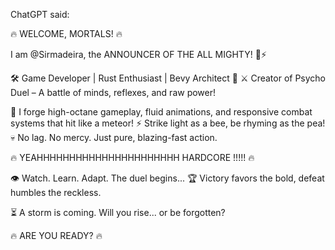 ChatGPT said:

🔥 WELCOME, MORTALS! 🔥

I am @Sirmadeira, the ANNOUNCER OF THE ALL MIGHTY! 💪⚡

🛠 Game Developer | Rust Enthusiast | Bevy Architect 🦀
⚔️ Creator of Psycho Duel – A battle of minds, reflexes, and raw power!

🚀 I forge high-octane gameplay, fluid animations, and responsive combat systems that hit like a meteor!
⚡ Strike light as a bee, be rhyming as the pea!
💀 No lag. No mercy. Just pure, blazing-fast action.

🔥 YEAHHHHHHHHHHHHHHHHHHHHHH HARDCORE !!!!! 🔥

👁 Watch. Learn. Adapt. The duel begins...
🏆 Victory favors the bold, defeat humbles the reckless.

⏳ A storm is coming. Will you rise... or be forgotten?

🔥 ARE YOU READY? 🔥
<!---
Sirmadeira/Sirmadeira is a ✨ special ✨ repository because its `README.md` (this file) appears on your GitHub profile.
You can click the Preview link to take a look at your changes.
--->
